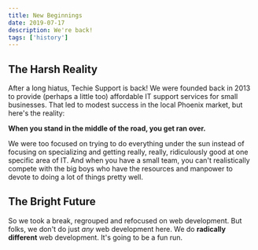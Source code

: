 ```yaml
---
title: New Beginnings
date: 2019-07-17
description: We're back!
tags: ['history']
---
```


## The Harsh Reality

After a long hiatus, Techie Support is back!  We were founded back in 2013 to provide (perhaps a little too) affordable IT support services for small businesses.  That led to modest success in the local Phoenix market, but here's the reality:

**When you stand in the middle of the road, you get ran over.**

We were too focused on trying to do everything under the sun instead of focusing on specializing and getting really, really, ridiculously good at one specific area of IT.  And when you have a small team, you can't realistically compete with the big boys who have the resources and manpower to devote to doing a lot of things pretty well.

## The Bright Future

So we took a break, regrouped and refocused on web development.  But folks, we don't do just *any* web development here.  We do **radically different** web development.  It's going to be a fun run.
